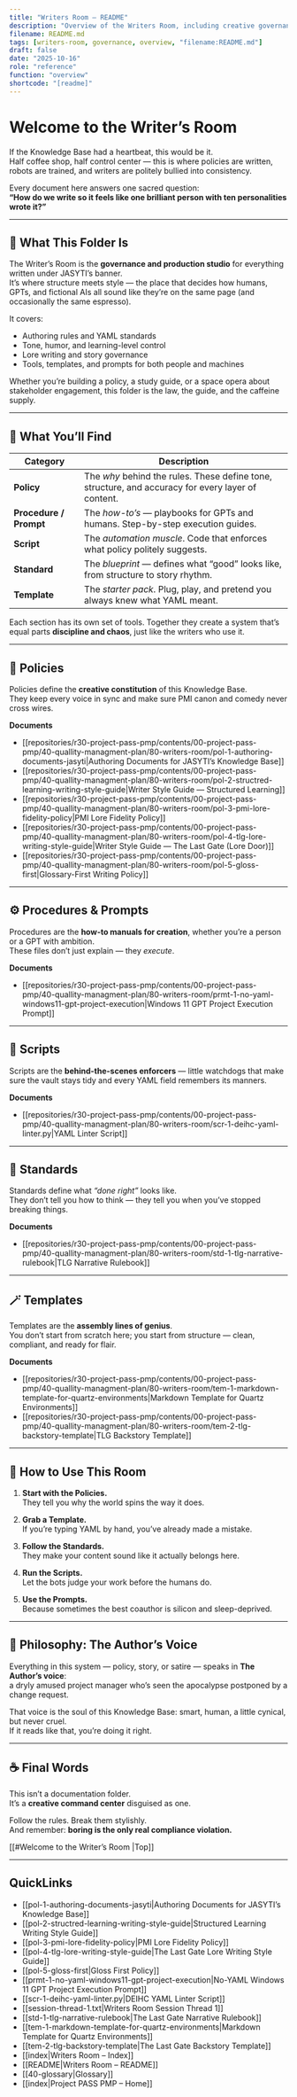```yaml
---
title: "Writers Room – README"
description: "Overview of the Writers Room, including creative governance, writing policies, and lore authoring standards."
filename: README.md
tags: [writers-room, governance, overview, "filename:README.md"]
draft: false
date: "2025-10-16"
role: "reference"
function: "overview"
shortcode: "[readme]"
---
```


# Welcome to the Writer’s Room  

If the Knowledge Base had a heartbeat, this would be it.  
Half coffee shop, half control center — this is where policies are written, robots are trained, and writers are politely bullied into consistency.  

Every document here answers one sacred question:  
**“How do we write so it feels like one brilliant person with ten personalities wrote it?”**  

---

## 🧭 What This Folder Is  

The Writer’s Room is the **governance and production studio** for everything written under JASYTI’s banner.  
It’s where structure meets style — the place that decides how humans, GPTs, and fictional AIs all sound like they’re on the same page (and occasionally the same espresso).  

It covers:  
- Authoring rules and YAML standards  
- Tone, humor, and learning-level control  
- Lore writing and story governance  
- Tools, templates, and prompts for both people and machines  

Whether you’re building a policy, a study guide, or a space opera about stakeholder engagement, this folder is the law, the guide, and the caffeine supply.

---

## 🪩 What You’ll Find  

| Category | Description |
|-----------|--------------|
| **Policy** | The *why* behind the rules. These define tone, structure, and accuracy for every layer of content. |
| **Procedure / Prompt** | The *how-to’s* — playbooks for GPTs and humans. Step-by-step execution guides. |
| **Script** | The *automation muscle*. Code that enforces what policy politely suggests. |
| **Standard** | The *blueprint* — defines what “good” looks like, from structure to story rhythm. |
| **Template** | The *starter pack*. Plug, play, and pretend you always knew what YAML meant. |

Each section has its own set of tools. Together they create a system that’s equal parts **discipline and chaos**, just like the writers who use it.

---

## 📜 Policies  

Policies define the **creative constitution** of this Knowledge Base.  
They keep every voice in sync and make sure PMI canon and comedy never cross wires.  

**Documents**
- [[repositories/r30-project-pass-pmp/contents/00-project-pass-pmp/40-quallity-managment-plan/80-writers-room/pol-1-authoring-documents-jasyti|Authoring Documents for JASYTI’s Knowledge Base]]  
- [[repositories/r30-project-pass-pmp/contents/00-project-pass-pmp/40-quallity-managment-plan/80-writers-room/pol-2-structred-learning-writing-style-guide|Writer Style Guide — Structured Learning]]  
- [[repositories/r30-project-pass-pmp/contents/00-project-pass-pmp/40-quallity-managment-plan/80-writers-room/pol-3-pmi-lore-fidelity-policy|PMI Lore Fidelity Policy]]  
- [[repositories/r30-project-pass-pmp/contents/00-project-pass-pmp/40-quallity-managment-plan/80-writers-room/pol-4-tlg-lore-writing-style-guide|Writer Style Guide — The Last Gate (Lore Door)]]  
- [[repositories/r30-project-pass-pmp/contents/00-project-pass-pmp/40-quallity-managment-plan/80-writers-room/pol-5-gloss-first|Glossary-First Writing Policy]]  

---

## ⚙️ Procedures & Prompts  

Procedures are the **how-to manuals for creation**, whether you’re a person or a GPT with ambition.  
These files don’t just explain — they *execute*.  

**Documents**
- [[repositories/r30-project-pass-pmp/contents/00-project-pass-pmp/40-quallity-managment-plan/80-writers-room/prmt-1-no-yaml-windows11-gpt-project-execution|Windows 11 GPT Project Execution Prompt]]  

---

## 🤖 Scripts  

Scripts are the **behind-the-scenes enforcers** — little watchdogs that make sure the vault stays tidy and every YAML field remembers its manners.  

**Documents**
- [[repositories/r30-project-pass-pmp/contents/00-project-pass-pmp/40-quallity-managment-plan/80-writers-room/scr-1-deihc-yaml-linter.py|YAML Linter Script]]  

---

## 🧱 Standards  

Standards define what *“done right”* looks like.  
They don’t tell you how to think — they tell you when you’ve stopped breaking things.  

**Documents**
- [[repositories/r30-project-pass-pmp/contents/00-project-pass-pmp/40-quallity-managment-plan/80-writers-room/std-1-tlg-narrative-rulebook|TLG Narrative Rulebook]]  

---

## 🪄 Templates  

Templates are the **assembly lines of genius**.  
You don’t start from scratch here; you start from structure — clean, compliant, and ready for flair.  

**Documents**
- [[repositories/r30-project-pass-pmp/contents/00-project-pass-pmp/40-quallity-managment-plan/80-writers-room/tem-1-markdown-template-for-quartz-environments|Markdown Template for Quartz Environments]]  
- [[repositories/r30-project-pass-pmp/contents/00-project-pass-pmp/40-quallity-managment-plan/80-writers-room/tem-2-tlg-backstory-template|TLG Backstory Template]]  

---

## 🧩 How to Use This Room  

1. **Start with the Policies.**  
   They tell you why the world spins the way it does.  

2. **Grab a Template.**  
   If you’re typing YAML by hand, you’ve already made a mistake.  

3. **Follow the Standards.**  
   They make your content sound like it actually belongs here.  

4. **Run the Scripts.**  
   Let the bots judge your work before the humans do.  

5. **Use the Prompts.**  
   Because sometimes the best coauthor is silicon and sleep-deprived.  

---

## 🧠 Philosophy: The Author’s Voice  

Everything in this system — policy, story, or satire — speaks in **The Author’s voice**:  
a dryly amused project manager who’s seen the apocalypse postponed by a change request.  

That voice is the soul of this Knowledge Base: smart, human, a little cynical, but never cruel.  
If it reads like that, you’re doing it right.  

---

## ☕ Final Words  

This isn’t a documentation folder.  
It’s a **creative command center** disguised as one.  

Follow the rules. Break them stylishly.  
And remember: **boring is the only real compliance violation.**

[[#Welcome to the Writer’s Room |Top]]

---

## QuickLinks
- [[pol-1-authoring-documents-jasyti|Authoring Documents for JASYTI’s Knowledge Base]]
- [[pol-2-structred-learning-writing-style-guide|Structured Learning Writing Style Guide]]
- [[pol-3-pmi-lore-fidelity-policy|PMI Lore Fidelity Policy]]
- [[pol-4-tlg-lore-writing-style-guide|The Last Gate Lore Writing Style Guide]]
- [[pol-5-gloss-first|Gloss First Policy]]
- [[prmt-1-no-yaml-windows11-gpt-project-execution|No-YAML Windows 11 GPT Project Execution Prompt]]
- [[scr-1-deihc-yaml-linter.py|DEIHC YAML Linter Script]]
- [[session-thread-1.txt|Writers Room Session Thread 1]]
- [[std-1-tlg-narrative-rulebook|The Last Gate Narrative Rulebook]]
- [[tem-1-markdown-template-for-quartz-environments|Markdown Template for Quartz Environments]]
- [[tem-2-tlg-backstory-template|The Last Gate Backstory Template]]
- [[index|Writers Room – Index]]
- [[README|Writers Room – README]]
- [[40-glossary|Glossary]]
- [[index|Project PASS PMP – Home]]
